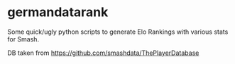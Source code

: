 # germandatarank

Some quick/ugly python scripts to generate Elo Rankings with various stats for Smash. 

DB taken from https://github.com/smashdata/ThePlayerDatabase
